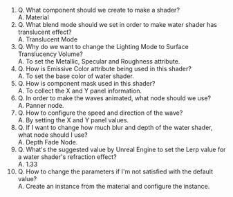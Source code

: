 1. Q. What component should we create to make a shader?  
   A. Material
2. Q. What blend mode should we set in order to make water shader has translucent effect?  
   A. Translucent Mode
3. Q. Why do we want to change the Lighting Mode to Surface Translucency Volume?  
   A. To set the Metallic, Specular and Roughness attribute.
4. Q. How is Emissive Color attribute being used in this shader?  
   A. To set the base color of water shader.
5. Q. How is component mask used in this shader?  
   A. To collect the X and Y panel information.
6. Q. In order to make the waves animated, what node should we use?  
   A. Panner node.
7. Q. How to configure the speed and direction of the wave?  
   A. By setting the X and Y panel values.
8. Q. If I want to change how much blur and depth of the water shader, what node should I use?  
   A. Depth Fade Node.
9. Q. What's the suggested value by Unreal Engine to set the Lerp value for a water shader's refraction effect?  
   A. 1.33
10. Q. How to change the parameters if I'm not satisfied with the default value?  
    A. Create an instance from the material and configure the instance.
